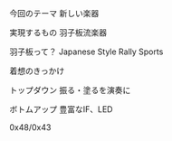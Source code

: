 今回のテーマ
新しい楽器

実現するもの
羽子板流楽器

羽子板って？
Japanese Style Rally Sports

着想のきっかけ

トップダウン
振る・塗るを演奏に

ボトムアップ
豊富なIF、LED


0x48/0x43

